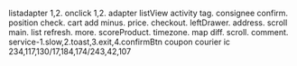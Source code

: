 listadapter 1,2.
onclick 1,2.
adapter listView activity tag.
consignee confirm.
position check.
cart add minus.
price.
checkout.
leftDrawer.
address.
scroll main.
list refresh.
more.
scoreProduct.
timezone.
map diff.
scroll.
comment.
service-1.slow,2.toast,3.exit,4.confirmBtn
coupon
courier ic
234,117,130/17,184,174/243,42,107

